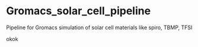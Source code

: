 # Gromacs_solar_cell_pipeline
Pipeline for Gromacs simulation of solar cell materials like spiro, TBMP, TFSI 

okok
